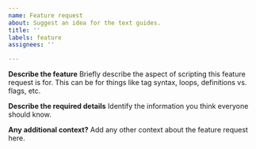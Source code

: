 ```yaml
---
name: Feature request
about: Suggest an idea for the text guides.
title: ''
labels: feature
assignees: ''

---
```


**Describe the feature**
Briefly describe the aspect of scripting this feature request is for. This can be for things like tag syntax, loops, definitions vs. flags, etc.

**Describe the required details**
Identify the information you think everyone should know.

**Any additional context?**
Add any other context about the feature request here.
